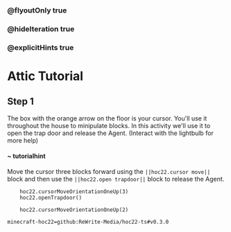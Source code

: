 ### @flyoutOnly true
### @hideIteration true
### @explicitHints true


# Attic Tutorial

## Step 1
The box with the orange arrow on the floor is your cursor. You'll use it throughout the house to minipulate blocks. In this activity we'll use it to open the trap door and release the Agent. (Interact with the lightbulb for more help)

#### ~ tutorialhint 
Move the cursor three blocks forward using the ``||hoc22.cursor move||`` block and then use the ``||hoc22.open trapdoor||`` block to release the Agent.



```ghost
    hoc22.cursorMoveOrientationOneUp(3)
    hoc22.openTrapdoor()
```
```template
    hoc22.cursorMoveOrientationOneUp(2)     
```
```package
minecraft-hoc22=github:ReWrite-Media/hoc22-ts#v0.3.0
```